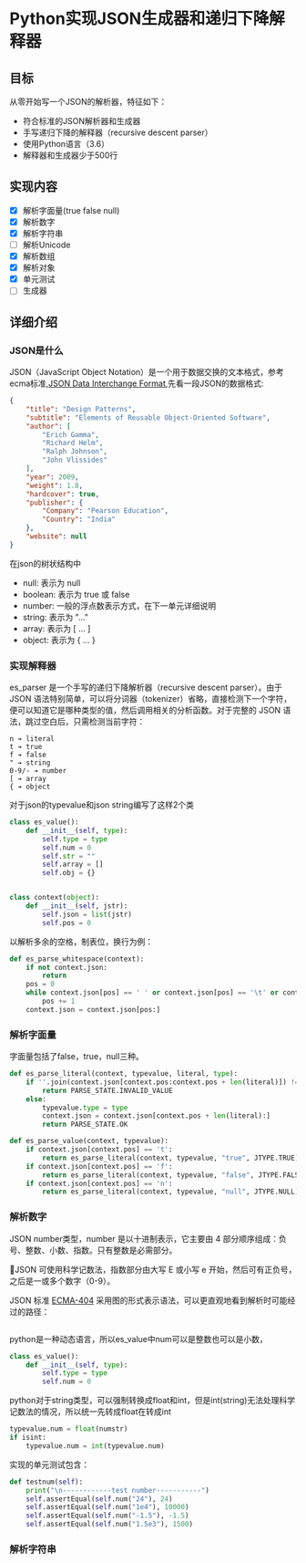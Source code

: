 # Python实现JSON生成器和递归下降解释器

## 目标
从零开始写一个JSON的解析器，特征如下：
* 符合标准的JSON解析器和生成器
* 手写递归下降的解释器（recursive descent parser）
* 使用Python语言（3.6）
* 解释器和生成器少于500行

## 实现内容
- [x] 解析字面量(true false null)
- [x] 解析数字
- [x] 解析字符串
- [ ] 解析Unicode
- [x] 解析数组
- [x] 解析对象
- [x] 单元测试
- [ ] 生成器

## 详细介绍
### JSON是什么
JSON（JavaScript Object Notation）是一个用于数据交换的文本格式，参考ecma标准,[JSON Data Interchange Format](http://www.ecma-international.org/publications/files/ECMA-ST/ECMA-404.pdf),先看一段JSON的数据格式:
```JSON
{
    "title": "Design Patterns",
    "subtitle": "Elements of Reusable Object-Oriented Software",
    "author": [
        "Erich Gamma",
        "Richard Helm",
        "Ralph Johnson",
        "John Vlissides"
    ],
    "year": 2009,
    "weight": 1.8,
    "hardcover": true,
    "publisher": {
        "Company": "Pearson Education",
        "Country": "India"
    },
    "website": null
}
```
在json的树状结构中

* null: 表示为 null
* boolean: 表示为 true 或 false
* number: 一般的浮点数表示方式，在下一单元详细说明
* string: 表示为 "..."
* array: 表示为 [ ... ]
* object: 表示为 { ... }


### 实现解释器
es_parser 是一个手写的递归下降解析器（recursive descent parser）。由于 JSON 语法特别简单，可以将分词器（tokenizer）省略，直接检测下一个字符，便可以知道它是哪种类型的值，然后调用相关的分析函数。对于完整的 JSON 语法，跳过空白后，只需检测当前字符：
```
n ➔ literal
t ➔ true
f ➔ false
" ➔ string
0-9/- ➔ number
[ ➔ array
{ ➔ object
```

对于json的typevalue和json string编写了这样2个类
```python
class es_value():
    def __init__(self, type):
        self.type = type
        self.num = 0
        self.str = ""
        self.array = []
        self.obj = {}


class context(object):
    def __init__(self, jstr):
        self.json = list(jstr)
        self.pos = 0
```

以解析多余的空格，制表位，换行为例：
```python
def es_parse_whitespace(context):
    if not context.json:
        return
    pos = 0
    while context.json[pos] == ' ' or context.json[pos] == '\t' or context.json[pos] == '\n':
        pos += 1
    context.json = context.json[pos:]
```


### 解析字面量
字面量包括了false，true，null三种。
```python
def es_parse_literal(context, typevalue, literal, type):
    if ''.join(context.json[context.pos:context.pos + len(literal)]) != literal:
        return PARSE_STATE.INVALID_VALUE
    else:
        typevalue.type = type
        context.json = context.json[context.pos + len(literal):]
        return PARSE_STATE.OK

def es_parse_value(context, typevalue):
    if context.json[context.pos] == 't':
        return es_parse_literal(context, typevalue, "true", JTYPE.TRUE)
    if context.json[context.pos] == 'f':
        return es_parse_literal(context, typevalue, "false", JTYPE.FALSE)
    if context.json[context.pos] == 'n':
        return es_parse_literal(context, typevalue, "null", JTYPE.NULL)
```


### 解析数字
JSON number类型，number 是以十进制表示，它主要由 4 部分顺序组成：负号、整数、小数、指数。只有整数是必需部分。

JSON 可使用科学记数法，指数部分由大写 E 或小写 e 开始，然后可有正负号，之后是一或多个数字（0-9）。

JSON 标准 [ECMA-404](http://www.ecma-international.org/publications/files/ECMA-ST/ECMA-404.pdf) 采用图的形式表示语法，可以更直观地看到解析时可能经过的路径：

![]()

python是一种动态语言，所以es_value中num可以是整数也可以是小数，
```python
class es_value():
    def __init__(self, type):
        self.type = type
        self.num = 0
```

python对于string类型，可以强制转换成float和int，但是int(string)无法处理科学记数法的情况，所以统一先转成float在转成int
```python
typevalue.num = float(numstr)
if isint:
    typevalue.num = int(typevalue.num)
```

实现的单元测试包含：
```python
def testnum(self):
    print("\n------------test number-----------")
    self.assertEqual(self.num("24"), 24)
    self.assertEqual(self.num("1e4"), 10000)
    self.assertEqual(self.num("-1.5"), -1.5)
    self.assertEqual(self.num("1.5e3"), 1500)
```

### 解析字符串